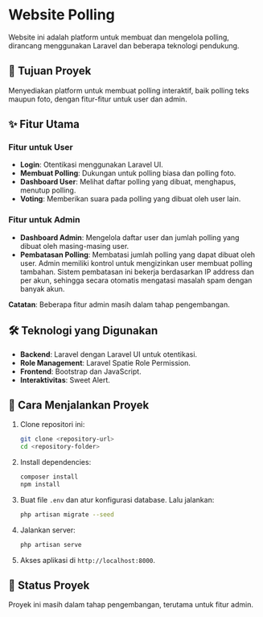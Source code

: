 # Website Polling

Website ini adalah platform untuk membuat dan mengelola polling, dirancang menggunakan Laravel dan beberapa teknologi pendukung.

## 🎯 Tujuan Proyek

Menyediakan platform untuk membuat polling interaktif, baik polling teks maupun foto, dengan fitur-fitur untuk user dan admin.

## ✨ Fitur Utama

### Fitur untuk User

- **Login**: Otentikasi menggunakan Laravel UI.  
- **Membuat Polling**: Dukungan untuk polling biasa dan polling foto.  
- **Dashboard User**: Melihat daftar polling yang dibuat, menghapus, menutup polling.  
- **Voting**: Memberikan suara pada polling yang dibuat oleh user lain.  

### Fitur untuk Admin

- **Dashboard Admin**: Mengelola daftar user dan jumlah polling yang dibuat oleh masing-masing user.  
- **Pembatasan Polling**: Membatasi jumlah polling yang dapat dibuat oleh user. Admin memiliki kontrol untuk mengizinkan user membuat polling tambahan. Sistem pembatasan ini bekerja berdasarkan IP address dan per akun, sehingga secara otomatis mengatasi masalah spam dengan banyak akun.

**Catatan**: Beberapa fitur admin masih dalam tahap pengembangan.

## 🛠️ Teknologi yang Digunakan

- **Backend**: Laravel dengan Laravel UI untuk otentikasi.  
- **Role Management**: Laravel Spatie Role Permission.  
- **Frontend**: Bootstrap dan JavaScript.  
- **Interaktivitas**: Sweet Alert.  

## 🚀 Cara Menjalankan Proyek

1. Clone repositori ini:  
   ```bash
   git clone <repository-url>
   cd <repository-folder>
   ```

2. Install dependencies:  
   ```bash
   composer install
   npm install
   ```

3. Buat file `.env` dan atur konfigurasi database. Lalu jalankan:  
   ```bash
   php artisan migrate --seed
   ```

4. Jalankan server:  
   ```bash
   php artisan serve
   ```

5. Akses aplikasi di `http://localhost:8000`.

## 🚧 Status Proyek

Proyek ini masih dalam tahap pengembangan, terutama untuk fitur admin.
